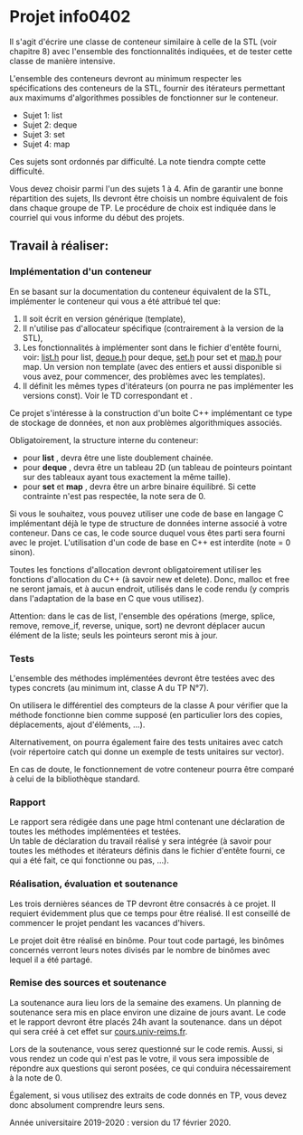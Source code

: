 # Projet info0402 

Il s'agit d'écrire une classe de conteneur similaire à celle de la STL (voir chapitre 8) avec l'ensemble des fonctionnalités indiquées, et de tester cette classe de manière intensive.

L'ensemble des conteneurs devront au minimum respecter les spécifications des conteneurs de la STL, fournir des itérateurs permettant aux maximums d'algorithmes possibles de fonctionner sur le conteneur.

  * Sujet 1: list
  * Sujet 2: deque
  * Sujet 3: set
  * Sujet 4: map

Ces sujets sont ordonnés par difficulté. La note tiendra compte cette difficulté.

Vous devez choisir parmi l'un des sujets 1 à 4. Afin de garantir une bonne répartition des sujets, Ils devront être choisis un nombre équivalent de fois dans chaque groupe de TP. Le procédure de choix est indiquée dans le courriel qui vous informe du début des projets.

## Travail à réaliser:

### Implémentation d'un conteneur

En se basant sur la documentation du conteneur équivalent de la STL, implémenter le conteneur qui vous a été attribué tel que:
  1. Il soit écrit en version générique (template),
  2. Il n'utilise pas d'allocateur spécifique (contrairement à la version de la STL),
  3. Les fonctionnalités à implémenter sont dans le fichier d'entête fourni, voir: [list.h](list/list.h) pour list, [deque.h](deque/deque.h) pour deque, [set.h](set/set.h) pour set et [map.h](map/map.h) pour map. Un version non template (avec des entiers et aussi disponible si vous avez, pour commencer, des problèmes avec les templates).
  4. Il définit les mêmes types d'itérateurs (on pourra ne pas implémenter les versions const). Voir le TD correspondant et [](http://www.cs.northwestern.edu/%7Eriesbeck/programming/c++/stl-iterator-define.html).

Ce projet s'intéresse à la construction d'un boite C++ implémentant ce type de stockage de données, et non aux problèmes algorithmiques associés.

Obligatoirement, la structure interne du conteneur:
* pour **list** , devra être une liste doublement chainée.
* pour **deque** , devra être un tableau 2D (un tableau de pointeurs pointant sur des tableaux ayant tous exactement la même taille).
* pour **set** et **map** , devra être un arbre binaire équilibré.
Si cette contrainte n'est pas respectée, la note sera de 0.

Si vous le souhaitez, vous pouvez utiliser une code de base en langage C implémentant déjà le type de structure de données interne associé à votre conteneur. Dans ce cas, le code source duquel vous êtes parti sera fourni avec le projet. L'utilisation d'un code de base en C++ est interdite (note = 0
sinon).

Toutes les fonctions d'allocation devront obligatoirement utiliser les fonctions d'allocation du C++ (à savoir new et delete). Donc, malloc et free ne seront jamais, et à aucun endroit, utilisés dans le code rendu (y compris dans l'adaptation de la base en C que vous utilisez).

Attention: dans le cas de list, l'ensemble des opérations (merge, splice, remove, remove_if, reverse, unique, sort) ne devront déplacer aucun élément de la liste; seuls les pointeurs seront mis à jour.

### Tests

L'ensemble des méthodes implémentées devront être testées avec des types concrets (au minimum int, classe A du TP N°7).

On utilisera le différentiel des compteurs de la classe A pour vérifier que la méthode fonctionne bien comme supposé (en particulier lors des copies, déplacements, ajout d'éléments, ...).

Alternativement, on pourra également faire des tests unitaires avec catch (voir répertoire catch qui donne un exemple de tests unitaires sur vector).

En cas de doute, le fonctionnement de votre conteneur pourra être comparé à celui de la bibliothèque standard.

### Rapport

Le rapport sera rédigée dans une page html contenant une déclaration de toutes les méthodes implémentées et testées.  
Un table de déclaration du travail réalisé y sera intégrée (à savoir pour toutes les méthodes et itérateurs définis dans le fichier d'entête fourni, ce qui a été fait, ce qui fonctionne ou pas, ...).  

### Réalisation, évaluation et soutenance

Les trois dernières séances de TP devront être consacrés à ce projet. Il requiert évidemment plus que ce temps pour être réalisé. Il est conseillé de commencer le projet pendant les vacances d'hivers.

Le projet doit être réalisé en binôme. Pour tout code partagé, les binômes concernés verront leurs notes divisés par le nombre de binômes avec lequel il a été partagé.

### Remise des sources et soutenance

La soutenance aura lieu lors de la semaine des examens. Un planning de soutenance sera mis en place environ une dizaine de jours avant. Le code et le rapport devront être placés 24h avant la soutenance. dans un dépot qui sera créé à cet effet sur [cours.univ-reims.fr](https://cours.univ-reims.fr/course/view.php?id=1664).  

Lors de la soutenance, vous serez questionné sur le code remis. Aussi, si vous rendez un code qui n'est pas le votre, il vous sera impossible de répondre aux questions qui seront posées, ce qui conduira nécessairement à la note de 0.

Également, si vous utilisez des extraits de code donnés en TP, vous devez donc absolument comprendre leurs sens.

Année universitaire 2019-2020 : version du 17 février 2020.
